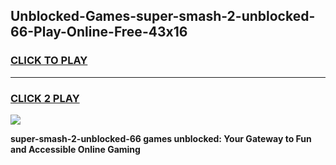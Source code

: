 
## Unblocked-Games-super-smash-2-unblocked-66-Play-Online-Free-43x16
<h3>
<a href="https://premium76.site?title=super-smash-2-unblocked-66&ref=26A">CLICK TO PLAY</a></h3>
<hr>

<h3>
<a href="https://premium76.site?title=super-smash-2-unblocked-66&ref=26A">CLICK 2 PLAY</a>
  
</h3>

<a href="https://premium76.site?title=super-smash-2-unblocked-66&ref=26A"><img src="https://clearcache.store/games.png"></a>


**super-smash-2-unblocked-66 games unblocked: Your Gateway to Fun and Accessible Online Gaming**
